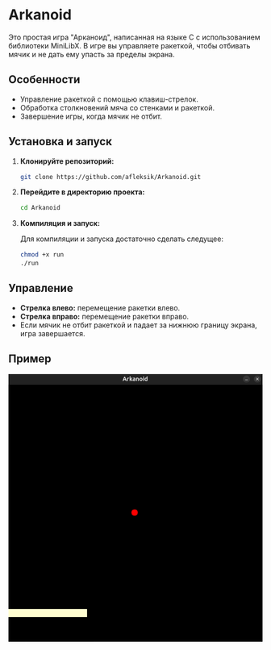 # Arkanoid

Это простая игра "Арканоид", написанная на языке C с использованием библиотеки MiniLibX. В игре вы управляете ракеткой, чтобы отбивать мячик и не дать ему упасть за пределы экрана.

## Особенности

- Управление ракеткой с помощью клавиш-стрелок.
- Обработка столкновений мяча со стенками и ракеткой.
- Завершение игры, когда мячик не отбит.

## Установка и запуск

1. **Клонируйте репозиторий:**

    ```bash
    git clone https://github.com/afleksik/Arkanoid.git
    ```

2. **Перейдите в директорию проекта:**

    ```bash
    cd Arkanoid
    ```

3. **Компиляция и запуск:**
    
    Для компиляции и запуска достаточно сделать следущее:
    ```bash
    chmod +x run
    ./run
    ```

## Управление

- **Стрелка влево:** перемещение ракетки влево.
- **Стрелка вправо:** перемещение ракетки вправо.
- Если мячик не отбит ракеткой и падает за нижнюю границу экрана, игра завершается.

## Пример

<div style="text-align: center;">
    <img src="arkanoid.png" style="width: 700px;">
</div>
